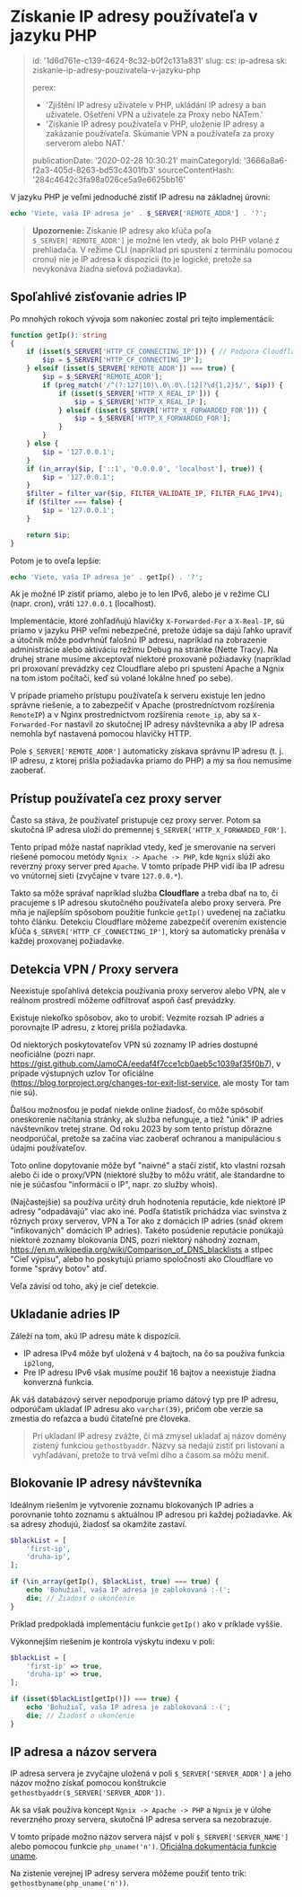 Získanie IP adresy používateľa v jazyku PHP
===========================================

> id: '1d6d761e-c139-4624-8c32-b0f2c131a831'
> slug:
> 	cs: ip-adresa
> 	sk: ziskanie-ip-adresy-pouzivatela-v-jazyku-php
> 
> perex:
> 	- 'Zjištění IP adresy uživatele v PHP, ukládání IP adresy a ban uživatele. Ošetření VPN a uživatele za Proxy nebo NATem.'
> 	- 'Získanie IP adresy používateľa v PHP, uloženie IP adresy a zakázanie používateľa. Skúmanie VPN a používateľa za proxy serverom alebo NAT.'
> 
> publicationDate: '2020-02-28 10:30:21'
> mainCategoryId: '3666a8a6-f2a3-405d-8263-bd53c4301fb3'
> sourceContentHash: '284c4642c3fa98a026ce5a9e6625bb16'

V jazyku PHP je veľmi jednoduché zistiť IP adresu na základnej úrovni:

```php
echo 'Viete, vaša IP adresa je' . $_SERVER['REMOTE_ADDR'] . '?';
```

> **Upozornenie:** Získanie IP adresy ako kľúča poľa `$_SERVER['REMOTE_ADDR']` je možné len vtedy, ak bolo PHP volané z prehliadača. V režime CLI (napríklad pri spustení z terminálu pomocou cronu) nie je IP adresa k dispozícii (to je logické, pretože sa nevykonáva žiadna sieťová požiadavka).

Spoľahlivé zisťovanie adries IP
-----------------------------

Po mnohých rokoch vývoja som nakoniec zostal pri tejto implementácii:

```php
function getIp(): string
{
    if (isset($_SERVER['HTTP_CF_CONNECTING_IP'])) { // Podpora Cloudflare
        $ip = $_SERVER['HTTP_CF_CONNECTING_IP'];
    } elseif (isset($_SERVER['REMOTE_ADDR']) === true) {
        $ip = $_SERVER['REMOTE_ADDR'];
        if (preg_match('/^(?:127|10)\.0\.0\.[12]?\d{1,2}$/', $ip)) {
            if (isset($_SERVER['HTTP_X_REAL_IP'])) {
                $ip = $_SERVER['HTTP_X_REAL_IP'];
            } elseif (isset($_SERVER['HTTP_X_FORWARDED_FOR'])) {
                $ip = $_SERVER['HTTP_X_FORWARDED_FOR'];
            }
        }
    } else {
        $ip = '127.0.0.1';
    }
    if (in_array($ip, ['::1', '0.0.0.0', 'localhost'], true)) {
        $ip = '127.0.0.1';
    }
    $filter = filter_var($ip, FILTER_VALIDATE_IP, FILTER_FLAG_IPV4);
    if ($filter === false) {
        $ip = '127.0.0.1';
    }

    return $ip;
}
```

Potom je to oveľa lepšie:

```php
echo 'Viete, vaša IP adresa je' . getIp() . '?';
```

Ak je možné IP zistiť priamo, alebo je to len IPv6, alebo je v režime CLI (napr. cron), vráti `127.0.0.1` (localhost).

Implementácie, ktoré zohľadňujú hlavičky `X-Forwarded-For` a `X-Real-IP`, sú priamo v jazyku PHP veľmi nebezpečné, pretože údaje sa dajú ľahko upraviť a útočník môže podvrhnúť falošnú IP adresu, napríklad na zobrazenie administrácie alebo aktiváciu režimu Debug na stránke (Nette Tracy). Na druhej strane musíme akceptovať niektoré proxované požiadavky (napríklad pri proxovaní prevádzky cez Cloudflare alebo pri spustení Apache a Ngnix na tom istom počítači, keď sú volané lokálne hneď po sebe).

V prípade priameho prístupu používateľa k serveru existuje len jedno správne riešenie, a to zabezpečiť v Apache (prostredníctvom rozšírenia `RemoteIP`) a v Nginx prostredníctvom rozšírenia `remote_ip`, aby sa `X-Forwarded-For` nastavil zo skutočnej IP adresy návštevníka a aby IP adresa nemohla byť nastavená pomocou hlavičky HTTP.

Pole `$_SERVER['REMOTE_ADDR']` automaticky získava správnu IP adresu (t. j. IP adresu, z ktorej prišla požiadavka priamo do PHP) a my sa ňou nemusíme zaoberať.

Prístup používateľa cez proxy server
----------------------------

Často sa stáva, že používateľ pristupuje cez proxy server. Potom sa skutočná IP adresa uloží do premennej `$_SERVER['HTTP_X_FORWARDED_FOR']`.

Tento prípad môže nastať napríklad vtedy, keď je smerovanie na serveri riešené pomocou metódy `Ngnix -> Apache -> PHP`, kde `Ngnix` slúži ako reverzný proxy server pred `Apache`. V tomto prípade PHP vidí iba IP adresu vo vnútornej sieti (zvyčajne v tvare `127.0.0.*`).

Takto sa môže správať napríklad služba **Cloudflare** a treba dbať na to, či pracujeme s IP adresou skutočného používateľa alebo proxy servera. Pre mňa je najlepším spôsobom použitie funkcie `getIp()` uvedenej na začiatku tohto článku. Detekciu Cloudflare môžeme zabezpečiť overením existencie kľúča `$_SERVER['HTTP_CF_CONNECTING_IP']`, ktorý sa automaticky prenáša v každej proxovanej požiadavke.

Detekcia VPN / Proxy servera
-------------------

Neexistuje spoľahlivá detekcia používania proxy serverov alebo VPN, ale v reálnom prostredí môžeme odfiltrovať aspoň časť prevádzky.

Existuje niekoľko spôsobov, ako to urobiť: Vezmite rozsah IP adries a porovnajte IP adresu, z ktorej prišla požiadavka.

Od niektorých poskytovateľov VPN sú zoznamy IP adries dostupné neoficiálne (pozri napr. https://gist.github.com/JamoCA/eedaf4f7cce1cb0aeb5c1039af35f0b7), v prípade výstupných uzlov Tor oficiálne (https://blog.torproject.org/changes-tor-exit-list-service, ale mosty Tor tam nie sú).

Ďalšou možnosťou je podať niekde online žiadosť, čo môže spôsobiť oneskorenie načítania stránky, ak služba nefunguje, a tiež "únik" IP adries návštevníkov tretej strane. Od roku 2023 by som tento prístup dôrazne neodporúčal, pretože sa začína viac zaoberať ochranou a manipuláciou s údajmi používateľov.

Toto online dopytovanie môže byť "naivné" a stačí zistiť, kto vlastní rozsah alebo či ide o proxy/VPN (niektoré služby to môžu vrátiť, ale štandardne to nie je súčasťou "informácií o IP", napr. zo služby whois).

(Najčastejšie) sa používa určitý druh hodnotenia reputácie, kde niektoré IP adresy "odpadávajú" viac ako iné. Podľa štatistík prichádza viac svinstva z rôznych proxy serverov, VPN a Tor ako z domácich IP adries (snáď okrem "infikovaných" domácich IP adries). Takéto posúdenie reputácie ponúkajú niektoré zoznamy blokovania DNS, pozri niektorý náhodný zoznam, https://en.m.wikipedia.org/wiki/Comparison_of_DNS_blacklists a stĺpec "Cieľ výpisu", alebo ho poskytujú priamo spoločnosti ako Cloudflare vo forme "správy botov" atď.

Veľa závisí od toho, aký je cieľ detekcie.

Ukladanie adries IP
------------------

Záleží na tom, akú IP adresu máte k dispozícii.

- IP adresa IPv4 môže byť uložená v 4 bajtoch, na čo sa používa funkcia `ip2long`,
- Pre IP adresu IPv6 však musíme použiť 16 bajtov a neexistuje žiadna konverzná funkcia.

Ak váš databázový server nepodporuje priamo dátový typ pre IP adresu, odporúčam ukladať IP adresu ako `varchar(39)`, pričom obe verzie sa zmestia do reťazca a budú čitateľné pre človeka.

> Pri ukladaní IP adresy zvážte, či má zmysel ukladať aj názov domény zistený funkciou `gethostbyaddr`. Názvy sa nedajú zistiť pri listovaní a vyhľadávaní, pretože to trvá veľmi dlho a časom sa môžu meniť.

Blokovanie IP adresy návštevníka
-----------------------------

Ideálnym riešením je vytvorenie zoznamu blokovaných IP adries a porovnanie tohto zoznamu s aktuálnou IP adresou pri každej požiadavke. Ak sa adresy zhodujú, žiadosť sa okamžite zastaví.

```php
$blackList = [
    'first-ip',
    'druha-ip',
];

if (\in_array(getIp(), $blackList, true) === true) {
    echo 'Bohužiaľ, vaša IP adresa je zablokovaná :-(';
    die; // Žiadosť o ukončenie
}
```

Príklad predpokladá implementáciu funkcie `getIp()` ako v príklade vyššie.

Výkonnejším riešením je kontrola výskytu indexu v poli:

```php
$blackList = [
    'first-ip' => true,
    'druha-ip' => true,
];

if (isset($blackList[getIp()]) === true) {
    echo 'Bohužiaľ, vaša IP adresa je zablokovaná :-(';
    die; // Žiadosť o ukončenie
}
```

IP adresa a názov servera
---------------------------------

IP adresa servera je zvyčajne uložená v poli `$_SERVER['SERVER_ADDR']` a jeho názov možno získať pomocou konštrukcie `gethostbyaddr($_SERVER['SERVER_ADDR'])`.

Ak sa však používa koncept `Ngnix -> Apache -> PHP` a `Ngnix` je v úlohe reverzného proxy servera, skutočná IP adresa servera sa nezobrazuje.

V tomto prípade možno názov servera nájsť v poli `$_SERVER['SERVER_NAME']` alebo pomocou funkcie `php_uname('n')`. [Oficiálna dokumentácia funkcie uname](https://www.php.net/manual/en/function.php-uname.php).

Na zistenie verejnej IP adresy servera môžeme použiť tento trik: `gethostbyname(php_uname('n'))`.
